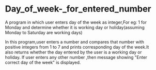 # Day_of_week-_for_entered_number
A program in which user enters day of the week as integer,For eg: 1 for Monday and determine whether it is working day or holiday(assuming Monday to Saturday are working days)

In this program,user enters a number and compares that number with positive integers from 1 to 7 and prints corresponding day of the week.It also returns whether the day entered by the user is a working day or holiday.
If user enters any other number ,then message showing "Enter correct day of the week" is displayed.
